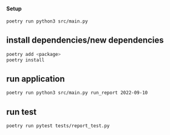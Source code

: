 #### Setup

```bash
poetry run python3 src/main.py
```

## install dependencies/new dependencies
```bash
poetry add <package>
poetry install
```

## run application
```bash
poetry run python3 src/main.py run_report 2022-09-10
```

## run test
```bash
poetry run pytest tests/report_test.py
```